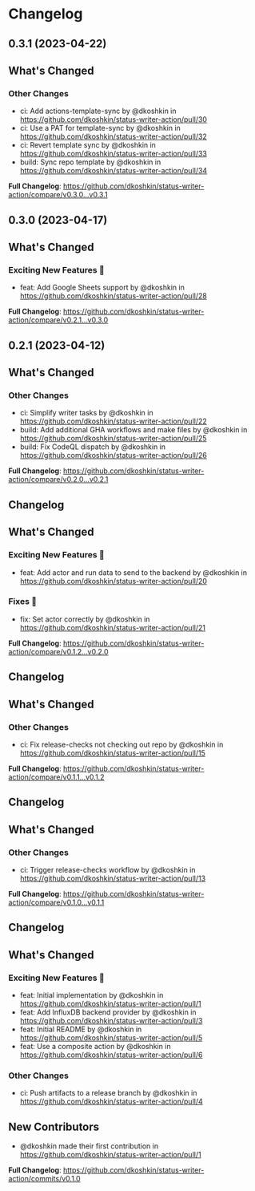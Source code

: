 # Changelog

## 0.3.1 (2023-04-22)

<!-- Release notes generated using configuration in .github/release.yaml at main -->

## What's Changed
### Other Changes
* ci: Add actions-template-sync by @dkoshkin in https://github.com/dkoshkin/status-writer-action/pull/30
* ci: Use a PAT for template-sync by @dkoshkin in https://github.com/dkoshkin/status-writer-action/pull/32
* ci: Revert template sync by @dkoshkin in https://github.com/dkoshkin/status-writer-action/pull/33
* build: Sync repo template by @dkoshkin in https://github.com/dkoshkin/status-writer-action/pull/34


**Full Changelog**: https://github.com/dkoshkin/status-writer-action/compare/v0.3.0...v0.3.1

## 0.3.0 (2023-04-17)

<!-- Release notes generated using configuration in .github/release.yaml at main -->

## What's Changed
### Exciting New Features 🎉
* feat: Add Google Sheets support by @dkoshkin in https://github.com/dkoshkin/status-writer-action/pull/28


**Full Changelog**: https://github.com/dkoshkin/status-writer-action/compare/v0.2.1...v0.3.0

## 0.2.1 (2023-04-12)

<!-- Release notes generated using configuration in .github/release.yaml at main -->

## What's Changed
### Other Changes
* ci: Simplify writer tasks by @dkoshkin in https://github.com/dkoshkin/status-writer-action/pull/22
* build: Add additional GHA workflows and make files by @dkoshkin in https://github.com/dkoshkin/status-writer-action/pull/25
* build: Fix CodeQL dispatch by @dkoshkin in https://github.com/dkoshkin/status-writer-action/pull/26


**Full Changelog**: https://github.com/dkoshkin/status-writer-action/compare/v0.2.0...v0.2.1

## Changelog

<!-- Release notes generated using configuration in .github/release.yaml at main -->

## What's Changed
### Exciting New Features 🎉
* feat: Add actor and run data to send to the backend by @dkoshkin in https://github.com/dkoshkin/status-writer-action/pull/20
### Fixes 🔧
* fix: Set actor correctly by @dkoshkin in https://github.com/dkoshkin/status-writer-action/pull/21


**Full Changelog**: https://github.com/dkoshkin/status-writer-action/compare/v0.1.2...v0.2.0

## Changelog

<!-- Release notes generated using configuration in .github/release.yaml at main -->

## What's Changed
### Other Changes
* ci: Fix release-checks not checking out repo by @dkoshkin in https://github.com/dkoshkin/status-writer-action/pull/15


**Full Changelog**: https://github.com/dkoshkin/status-writer-action/compare/v0.1.1...v0.1.2

## Changelog

<!-- Release notes generated using configuration in .github/release.yaml at main -->

## What's Changed
### Other Changes
* ci: Trigger release-checks workflow by @dkoshkin in https://github.com/dkoshkin/status-writer-action/pull/13


**Full Changelog**: https://github.com/dkoshkin/status-writer-action/compare/v0.1.0...v0.1.1

## Changelog

<!-- Release notes generated using configuration in .github/release.yaml at main -->

## What's Changed
### Exciting New Features 🎉
* feat: Initial implementation by @dkoshkin in https://github.com/dkoshkin/status-writer-action/pull/1
* feat: Add InfluxDB backend provider by @dkoshkin in https://github.com/dkoshkin/status-writer-action/pull/3
* feat: Initial README by @dkoshkin in https://github.com/dkoshkin/status-writer-action/pull/5
* feat: Use a composite action by @dkoshkin in https://github.com/dkoshkin/status-writer-action/pull/6
### Other Changes
* ci: Push artifacts to a release branch by @dkoshkin in https://github.com/dkoshkin/status-writer-action/pull/4

## New Contributors
* @dkoshkin made their first contribution in https://github.com/dkoshkin/status-writer-action/pull/1

**Full Changelog**: https://github.com/dkoshkin/status-writer-action/commits/v0.1.0
